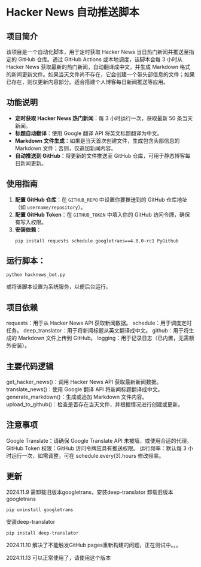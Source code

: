 # Hacker News 自动推送脚本

## 项目简介
该项目是一个自动化脚本，用于定时获取 Hacker News 当日热门新闻并推送至指定的 GitHub 仓库。通过 GitHub Actions 或本地调度，该脚本会每 3 小时从 Hacker News 获取最新的热门新闻，自动翻译成中文，并生成 Markdown 格式的新闻更新文件。如果当天文件尚不存在，它会创建一个带头部信息的文件；如果已存在，则仅更新内容部分。适合搭建个人博客每日新闻推送等应用。

## 功能说明
- **定时获取 Hacker News 热门新闻**：每 3 小时运行一次，获取最新 50 条当天新闻。
- **标题自动翻译**：使用 Google 翻译 API 将英文标题翻译为中文。
- **Markdown 文件生成**：如果是当天首次创建文件，生成包含头部信息的 Markdown 文件；否则，仅追加新闻内容。
- **自动推送到 GitHub**：将更新的文件推送至 GitHub 仓库，可用于静态博客每日新闻更新。

## 使用指南
1. **配置 GitHub 仓库**：在 `GITHUB_REPO` 中设置你要推送到的 GitHub 仓库地址（如 `username/repository`）。
2. **配置 GitHub Token**：在 `GITHUB_TOKEN` 中填入你的 GitHub 访问令牌，确保有写入权限。
3. **安装依赖**：
   ```
   pip install requests schedule googletrans==4.0.0-rc1 PyGithub
   ```

## 运行脚本：
```
python hacknews_bot.py
```
或将该脚本设置为系统服务，以便后台运行。
## 项目依赖
requests：用于从 Hacker News API 获取新闻数据。
schedule：用于调度定时任务。
deep_translator：用于将新闻标题从英文翻译成中文。
github：用于将生成的 Markdown 文件上传到 GitHub。
logging：用于记录日志（已内置，无需额外安装）。
## 主要代码逻辑
get_hacker_news()：调用 Hacker News API 获取最新新闻数据。
translate_news()：使用 Google 翻译 API 将新闻标题翻译成中文。
generate_markdown()：生成或追加 Markdown 文件内容。
upload_to_github()：检查是否存在当天文件，并根据情况进行创建或更新。
## 注意事项
Google Translate：请确保 Google Translate API 未被墙，或使用合适的代理。
GitHub Token 权限：GitHub 访问令牌应具有推送权限。
运行频率：默认每 3 小时运行一次，如需调整，可在 schedule.every(3).hours 修改频率。


## 更新
2024.11.9
需卸载旧版本googletrans，安装deep-translator
卸载旧版本 googletrans
```
pip uninstall googletrans
```
安装deep-translator
```
pip install deep-translator
```

2024.11.10
解决了不能触发GitHub pages重新构建的问题，正在测试中。。。


2024.11.13
可以正常使用了，请使用这个版本
